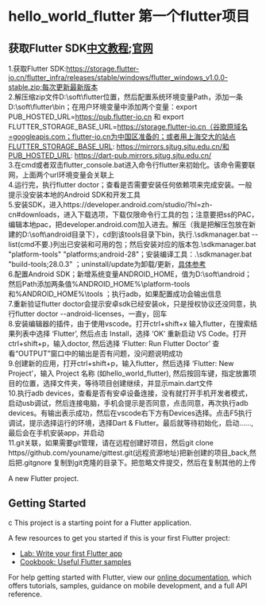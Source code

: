 # hello_world_flutter 第一个flutter项目

## 获取Flutter SDK[中文教程](https://flutterchina.club/get-started/install/);[官网](https://flutter.io/docs/get-started/install)
  1.获取Flutter SDK:https://storage.flutter-io.cn/flutter_infra/releases/stable/windows/flutter_windows_v1.0.0-stable.zip;每次更新最新版本  
  2.解压缩zip文件D:\soft\flutter位置，然后配置系统环境变量Path，添加一条D:\soft\flutter\bin；在用户环境变量中添加两个变量：export PUB_HOSTED_URL=https://pub.flutter-io.cn 和 export FLUTTER_STORAGE_BASE_URL=https://storage.flutter-io.cn（谷歌原域名=googleapis.com；flutter-io.cn为中国区准备的；或者用上海交大的站点FLUTTER_STORAGE_BASE_URL: https://mirrors.sjtug.sjtu.edu.cn/和PUB_HOSTED_URL: https://dart-pub.mirrors.sjtug.sjtu.edu.cn/  
  3.在cmd或者双击flutter_console.bat进入命令行flutter来初始化。该命令需要联网，上面两个url环境变量会关联上  
  4.运行完，执行flutter doctor；查看是否需要安装任何依赖项来完成安装。一般提示没安装本地的Android SDK和开发工具  
  5.安装SDK，进入https://developer.android.com/studio/?hl=zh-cn#downloads，进入下载选项，下载仅限命令行工具的包；注意要把ss的PAC，编辑本地pac，把developer.android.com加入进去。解压（我是把解压包放在新建的D:\soft\android目录下），cd到该tools目录下bin，执行.\sdkmanager.bat  --list(cmd不要.\)列出已安装和可用的包；然后安装对应的版本包.\sdkmanager.bat  "platform-tools" "platforms;android-28"；安装编译工具：.\sdkmanager.bat  "build-tools;28.0.3" ；uninstall/update为卸载/更新，[具体参考](https://developer.android.com/studio/command-line/sdkmanager?hl=zh-cn)  
  6.配置Android SDK；新增系统变量ANDROID_HOME，值为D:\soft\android；然后Path添加两条值%ANDROID_HOME%\platform-tools和%ANDROID_HOME%\tools ；执行adb，如果配置成功会输出信息  
  7.重新验证flutter doctor会提示安卓sdk已经安装ok，只是授权协议还没同意，执行flutter doctor --android-licenses，一直y，回车  
  8.安装编辑器的插件，由于使用vscode。打开ctrl+shift+x 输入flutter，在搜索结果列表中选择 ‘Flutter’, 然后点击 Install，选择 ‘OK’ 重新启动 VS Code。打开ctrl+shift+p，输入doctor, 然后选择 ‘Flutter: Run Flutter Doctor’ 查看“OUTPUT”窗口中的输出是否有问题，没问题说明成功  
  9.创建新的应用，打开ctrl+shift+p，输入flutter，然后选择 ‘Flutter: New Project’，输入 Project 名称 (如hello_world_flutter), 然后按回车键，指定放置项目的位置，选择文件夹，等待项目创建继续，并显示main.dart文件  
  10.执行adb devices，查看是否有安卓设备连接，没有就打开手机开发者模式，启动usb调试，然后连接电脑，手机会提示是否同意，点击同意，再次执行adb devices。有输出表示成功，然后在vscode右下方有Devices选择。点击F5执行调试，提示选择运行的环境，选择Dart & Flutter。最后就等待初始化，启动......,最后会在手机安装app，并启动  
  11.git关联，如果需要git管理，请在远程创建好项目，然后git clone https//github.com/youname/gittest.git(远程资源地址)把新创建的项目_back,然后把.gitgnore 复制到git克隆的目录下。把忽略文件提交，然后在复制其他的上传  

A new Flutter project.

## Getting Started
c
This project is a starting point for a Flutter application.

A few resources to get you started if this is your first Flutter project:

- [Lab: Write your first Flutter app](https://flutter.io/docs/get-started/codelab)
- [Cookbook: Useful Flutter samples](https://flutter.io/docs/cookbook)

For help getting started with Flutter, view our 
[online documentation](https://flutter.io/docs), which offers tutorials, 
samples, guidance on mobile development, and a full API reference.
